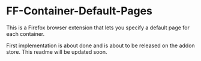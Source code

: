 # FF-Container-Default-Pages
This is a Firefox browser extension that lets you specify a default page for each container.

First implementation is about done and is about to be released on the addon store.
This readme will be updated soon.